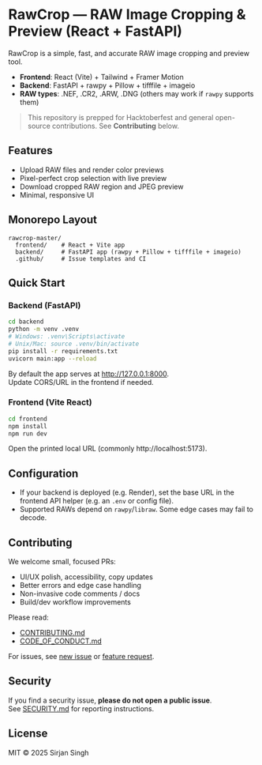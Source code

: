 # RawCrop — RAW Image Cropping & Preview (React + FastAPI)

RawCrop is a simple, fast, and accurate RAW image cropping and preview tool.

- **Frontend**: React (Vite) + Tailwind + Framer Motion  
- **Backend**: FastAPI + rawpy + Pillow + tifffile + imageio  
- **RAW types**: .NEF, .CR2, .ARW, .DNG (others may work if `rawpy` supports them)

> This repository is prepped for Hacktoberfest and general open-source contributions. See **Contributing** below.

## Features
- Upload RAW files and render color previews
- Pixel-perfect crop selection with live preview
- Download cropped RAW region and JPEG preview
- Minimal, responsive UI

## Monorepo Layout

```
rawcrop-master/
  frontend/    # React + Vite app
  backend/     # FastAPI app (rawpy + Pillow + tifffile + imageio)
  .github/     # Issue templates and CI
```

## Quick Start

### Backend (FastAPI)

```bash
cd backend
python -m venv .venv
# Windows: .venv\Scripts\activate
# Unix/Mac: source .venv/bin/activate
pip install -r requirements.txt
uvicorn main:app --reload
```

By default the app serves at http://127.0.0.1:8000.  
Update CORS/URL in the frontend if needed.

### Frontend (Vite React)

```bash
cd frontend
npm install
npm run dev
```

Open the printed local URL (commonly http://localhost:5173).

## Configuration

- If your backend is deployed (e.g. Render), set the base URL in the frontend API helper (e.g. an `.env` or config file).
- Supported RAWs depend on `rawpy`/`libraw`. Some edge cases may fail to decode.

## Contributing

We welcome small, focused PRs:
- UI/UX polish, accessibility, copy updates
- Better errors and edge case handling
- Non-invasive code comments / docs
- Build/dev workflow improvements

Please read:
- [CONTRIBUTING.md](CONTRIBUTING.md)
- [CODE_OF_CONDUCT.md](CODE_OF_CONDUCT.md)

For issues, see [new issue](.github/ISSUE_TEMPLATE/bug_report.md) or [feature request](.github/ISSUE_TEMPLATE/feature_request.md).

## Security

If you find a security issue, **please do not open a public issue**.  
See [SECURITY.md](SECURITY.md) for reporting instructions.

## License

MIT © 2025 Sirjan Singh

